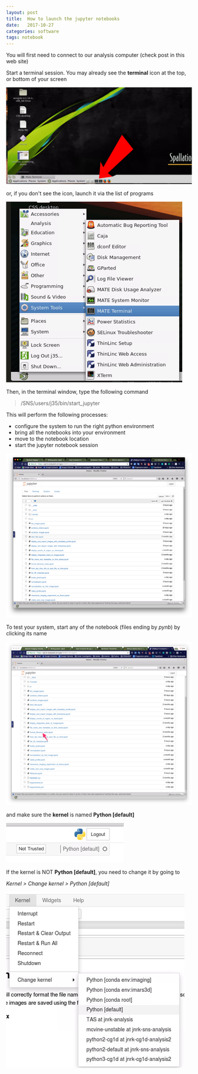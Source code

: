 ```yaml
---
layout: post
title:  How to launch the jupyter notebooks
date:   2017-10-27
categories: software
tags: notebook
---
```


You will first need to connect to our analysis computer (check post in this web site)

Start a terminal session. You may already see the **terminal** icon at the top, or bottom of your screen

![launch terminal](/assets/how_to_launch_python_notebook/click_terminal.png)

or, if you don't see the icon, launch it via the list of programs

![launch terminal](/assets/how_to_launch_python_notebook/start_terminal.png)

Then, in the terminal window, type the following command

> /SNS/users/j35/bin/start_jupyter

This will perform the following processes:
 - configure the system to run the right python environment
 - bring all the notebooks into your environment
 - move to the notebook location
 - start the jupyter notebook session

![top folder of jupyter notebook](/assets/how_to_launch_python_notebook/start_jupyter_session.png)

To test your system, start any of the notebook (files ending by *pynb*) by clicking its name

![click notebook](/assets/how_to_launch_python_notebook/click_notebook.png)

and make sure the **kernel** is named **Python [default]**

![default kernel](/assets/how_to_launch_python_notebook/python_kernel_default.png)

If the kernel is NOT **Python [default]**, you need to change it by going to

 *Kernel > Change kernel > Python [default]*

![new kernel](/assets/how_to_launch_python_notebook/change_kernel.png)